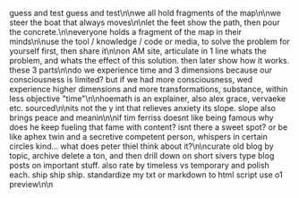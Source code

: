 guess and test guess and test\n\nwe all hold fragments of the map\n\nwe steer the boat that always moves\n\nlet the feet show the path, then pour the concrete.\n\neveryone holds a fragment of the map in their minds\n\nuse the tool / knowledge / code or media, to solve the problem for yourself first, then share it\n\non AM site, articulate in 1 line whats the problem, and whats the effect of this solution. then later show how it works. these 3 parts\n\ndo we experience time and 3 dimensions because our consciousness is limited? but if we had more consciousness, wed experience higher dimensions and more transformations, substance, within less objective "time"\n\nhoemath is an explainer, also alex grace, vervaeke etc. sourced\n\nits not the y int that relieves anxiety its slope. slope also brings peace and meanin\n\nif tim ferriss doesnt like being famous why does he keep fueling that fame with content? isnt there a sweet spot? or be like aphex twin and a secretive competent person, whispers in certain circles kind... what does peter thiel think about it?\n\ncurate old blog by topic, archive delete a ton, and then drill down on short sivers type blog posts on important stuff. also rate by timeless vs temporary and polish each. ship ship ship. standardize my txt or markdown to html script use o1 preview\n\n